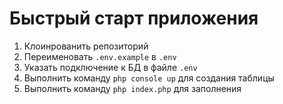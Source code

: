 # Быстрый старт приложения

1) Клоинрованить репозиторий
2) Переименовать `.env.example` в `.env`
3) Указать подключение к БД в файле `.env`
4) Выполнить команду `php console up` для создания таблицы
5) Выполнить команду `php index.php` для заполнения